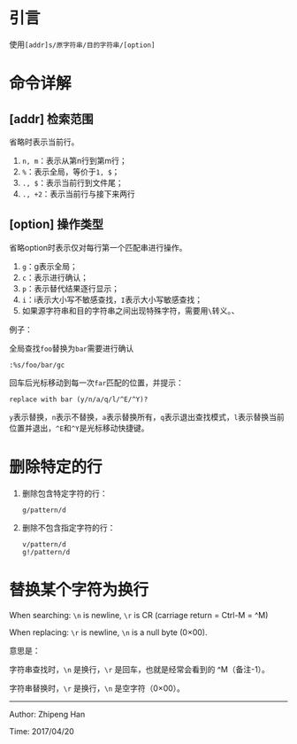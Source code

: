 # 引言

使用`[addr]s/原字符串/目的字符串/[option]`

# 命令详解

## [addr] 检索范围

省略时表示当前行。

1. `n, m`：表示从第n行到第m行；
2. `%`：表示全局，等价于`1, $`；
3. `., $`：表示当前行到文件尾；
4. `., +2`：表示当前行与接下来两行

## [option] 操作类型

省略option时表示仅对每行第一个匹配串进行操作。

1. `g`：g表示全局；
2. `c`：表示进行确认；
3. `p`：表示替代结果逐行显示；
4. `i`：i表示大小写不敏感查找，`I`表示大小写敏感查找；
5. 如果源字符串和目的字符串之间出现特殊字符，需要用`\`转义。、

例子：

全局查找`foo`替换为`bar`需要进行确认

```shell
:%s/foo/bar/gc
```

回车后光标移动到每一次`far`匹配的位置，并提示：

```shell
replace with bar (y/n/a/q/l/^E/^Y)?
```

`y`表示替换，`n`表示不替换，`a`表示替换所有，`q`表示退出查找模式，`l`表示替换当前位置并退出，`^E`和`^Y`是光标移动快捷键。

# 删除特定的行

1. 删除包含特定字符的行：
   ```shell
   g/pattern/d
   ```   

2. 删除不包含指定字符的行：
   
   ```shell
   v/pattern/d
   g!/pattern/d
   ```

# 替换某个字符为换行

When searching: `\n` is newline, `\r` is CR (carriage return = Ctrl-M = ^M)

When replacing: `\r` is newline, `\n` is a null byte (0×00).

意思是：

字符串查找时，`\n` 是换行，`\r` 是回车，也就是经常会看到的 ^M（备注-1）。

字符串替换时，`\r` 是换行，`\n` 是空字符（0×00）。

***

Author: Zhipeng Han

Time: 2017/04/20
